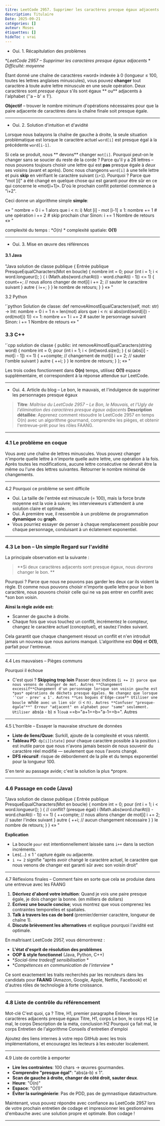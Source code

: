```yaml
---
titre: LeetCode 2957. Supprimer les caractères presque égaux adjacents - Oui.
description: Titulaire
Date: 2025-09-21
catégories: []
auteur: Moses
étiquettes: []
hideToc : vrai
---
```

- Oui. 1. Récapitulation des problèmes

**LeetCode 2957 – Supprimer les caractères presque égaux adjacents* *
*Difficulté: moyenne*

Étant donné une chaîne de caractères «word» indexée à 0 (longueur ≤ 100, toutes les lettres anglaises minuscules), vous pouvez **changer** tout caractère à toute autre lettre minuscule en une seule opération.
Deux caractères sont *presque égaux* s'ils sont égaux ** ou** adjacents à l'alphabet (''a – b' ≤ 1').

**Objectif** – trouver le nombre minimum d'opérations nécessaires pour que la paire adjacente de caractères dans la chaîne finale soit presque égale.

---

- Oui. 2. Solution d'intuition et d'avidité

Lorsque nous balayons la chaîne de gauche à droite, la seule situation problématique est lorsque le caractère actuel `word[i]` est presque égal à la précédente `word[i‐1]`.

Si cela se produit, nous ** devons** changer `mot[i]`.
Pourquoi peut-on le changer sans se soucier du reste de la corde ?
Parce qu'il y a 26 lettres – nous pouvons toujours choisir une lettre qui est **pas** presque égale à *deux* ses voisins (avant et après).
Donc nous changeons `word[i]` à une telle lettre et puis **skip** en vérifiant le caractère suivant (`i+1`).
Pourquoi ? Parce que "mot [i]" a été changé en quelque chose qui est garanti pour être sûr en ce qui concerne le «mot[i+1]».
D'où le prochain conflit potentiel commence à "i+2".

Ceci donne un algorithme simple **simple**:

«» "
nombre = 0
i = 1
alors que i < n:
i) Mot [i] - mot [i-1] ≤ 1:
nombre += 1 # une opération
i += 2 # skip prochain char
Sinon:
i += 1
Nombre de retours
«» "

complexité du temps : **O(n)* *
complexité spatiale: **O(1)**

---

- Oui. 3. Mise en œuvre des références

#### 3.1 Java

"Java
solution de classe publique {
Entrée publique PresqueEqualCharacters(Mot en boucle) {
nombre int = 0;
pour (int i = 1; i < word.longueur(); ) {
i (Math.abs(word.charAt(i) - word.charAt(i - 1)) <= 1) {
count++; // nous allons changer de mot[i]
i += 2; // sauter le caractère suivant
} autre {
i++;
}
}
le nombre de retours;
}
}
«» "

3.2 Python

'`python
Solution de classe:
def removeAlmostEqualCaracters(self, mot: str) -> Int:
nombre = 0
i = 1
n = len(mot)
alors que i < n:
si abs(ord(word[i]) - ord(mot[i) 1)) <= 1:
nombre += 1
i += 2 # sauter le personnage suivant
Sinon:
i += 1
Nombre de retours
«» "

### 3.3 C++

'`cpp
solution de classe {
public:
int removeAlmostEqualCaracters(string word) {
nombre int = 0;
pour (int i = 1; i < (int)word.size(); ) {
si (abs[i] - mot[i - 1]) <= 1) {
++compte; // changement de mot[i]
i += 2; // sauter l'omble suivant
} autre {
++i;
}
}
le nombre de retours;
}
};
«» "

Les trois codes fonctionnent dans **O(n)** temps, utilisez **O(1)** espace supplémentaire, et correspondent à la réponse attendue sur LeetCode.

---

- Oui. 4. Article du blog – Le bon, le mauvais, et l'indulgence de supprimer les personnages presque égaux

> **Titre**: *Maîtrise du LeetCode 2957 – Le Bon, le Mauvais, et l'Ugly de l'élimination des caractères presque égaux adjacents*
> **Description détaillée**: Apprenez comment résoudre le LeetCode 2957 en temps O(n) avec un algorithme gourmand, comprendre les pièges, et obtenir l'entrevue-prêt pour les rôles FAANG.

---

### 4.1 Le problème en coque

Vous avez une chaîne de lettres minuscules.
Vous pouvez changer n'importe quelle lettre à n'importe quelle autre lettre, une opération à la fois.
Après toutes les modifications, aucune lettre consécutive ne devrait être la même ou l'une des lettres suivantes.
Retourner le nombre minimal de changements.

---

4.2 Pourquoi ce problème se sent difficile

- Oui. La taille de l'entrée est minuscule (= 100), mais la force brute moyenne est la voie à suivre; les intervieweurs s'attendent à une solution claire et optimale.
- Oui. À première vue, il ressemble à un problème de programmation **dynamique** ou **graph**.
- Vous pourriez essayer de penser à chaque remplacement possible pour chaque personnage, conduisant à un éclatement exponentiel.

---

### 4.3 Le bon – Un simple Regard sur l'avidité

La principale observation est la suivante :

> **Si deux caractères adjacents sont presque égaux, nous *devrons* changer le bon. **

Pourquoi ?
Parce que nous ne pouvons pas garder les deux car ils violent la règle.
Et comme nous pouvons choisir n'importe quelle lettre pour le bon caractère, nous pouvons choisir celle qui ne va pas entrer en conflit avec *son bon voisin.

**Ainsi la règle avide est:**
- Scanner de gauche à droite.
- Chaque fois que vous touchez un conflit, incrémentez le compteur, changez le caractère actuel (conceptuel), et sautez l'index suivant.

Cela garantit que chaque changement résout un conflit et n'en introduit jamais un nouveau que nous aurions manqué.
L'algorithme est **O(n)** et **O(1)**, parfait pour l'entrevue.

---

4.4 Les mauvaises – Pièges communs

Pourquoi il échoue
- C'est quoi ?
**Skipping trop loin** Passer deux indices (`i += 2) parce que nous venons de changer de mot. Autres
**Changement excessif**Changement d'un personnage lorsque son voisin gauche est *pas* opérations de déchets presque égales. Ne changez que lorsque ''cur - prev' ≤ 1'. Autres
**Les bogues d'Edge-case** Utiliser une boucle `while` avec un lien sûr (`i < n`). Autres
**Confuser "presque-égale"**" Erreur "adjacent" en alphabet pour "same" seulement. Utiliser `abs(a - b) ≤ 1` (ou `a ==b="a+1==b="a-1==b=". Autres

---

4.5 L'horrible – Essayer la mauvaise structure de données

- **Liste de liens/Quue**: Surkill, ajoute de la complexité et vous ralentit.
- **Tableau PD**: `dp[i][state]` pour chaque caractère possible à la position `i` est inutile parce que nous n'avons jamais besoin de nous souvenir du caractère réel modifié — seulement que nous l'avons changé.
- **DFS récursif**: risque de débordement de la pile et du temps exponentiel pour la longueur 100.

S'en tenir au passage avide; c'est la solution la plus *propre.

---

### 4.6 Passage en code (Java)

"Java
solution de classe publique {
Entrée publique PresqueEqualCharacters(Mot en boucle) {
nombre int = 0;
pour (int i = 1; i < word.longueur(); ) {
// conflit? (presque égal)
i (Math.abs(word.charAt(i) - word.charAt(i - 1)) <= 1) {
++compte; // nous allons changer de mot[i]
i += 2; // sauter l'index suivant
} autre {
++i; // aucun changement nécessaire
}
}
le nombre de retours;
}
}
«» "

**Explication**
- La boucle `pour` est intentionnellement laissée sans `i++` dans la section incréments.
- Les(...) ≤ 1 ' capture égale ou adjacente.
- `i += 2` signifie "après avoir changé le caractère actuel, le caractère que nous venons de changer est garanti sûr avec son voisin droit"

---

4.7 Réflexions finales – Comment faire en sorte que cela se produise dans une entrevue avec les FAANG

1. **Décrivez d'abord votre intuition**: Quand je vois une paire presque égale, je dois changer la bonne. (en milliers de dollars)
2. **Écrivez une boucle concise**; vous montrez que vous comprenez les contraintes temporelles et spatiales.
3. **Talk à travers les cas de bord** (premier/dernier caractère, longueur de chaîne 1).
4. **Discute brièvement les alternatives** et explique pourquoi l'avidité est optimale.

En maîtrisant LeetCode 2957, vous démontrerez :
- **L'état d'esprit de résolution des problèmes**
- **OOP & style fonctionnel** (Java, Python, C++)
- **Social-time tradeoff sensibilisation* *
- **Compétences en communication de l'interview* *

Ce sont exactement les traits recherchés par les recruteurs dans les candidats pour **FAANG** (Amazon, Google, Apple, Netflix, Facebook) et d'autres rôles de technologie à forte croissance.

---

### 4.8 Liste de contrôle du référencement

Mot-clé
C'est quoi, ça ?
Titre, H1, premier paragraphe
Enlever les caractères adjacents presque égaux Titre, H1, corps
Le bon, le corps
H2 Le mal, le corps
Description de la méta, conclusion
H2 Pourquoi ça fait mal, le corps
Entretien de l'algorithme
Conseils d'entretien d'emploi

Ajoutez des liens internes à votre repo GitHub avec les trois implémentations, et encouragez les lecteurs à les exécuter localement.

---

4.9 Liste de contrôle à emporter

- **Lire les contraintes**: 100 chars → œuvres gourmandes.
- **Comprendre "presque égal"**: "abs(a-b) ≤ 1".
- **Scan de gauche à droite, changer de côté droit, sauter deux**.
- **Heure**: "O(n)"
- **Espace**: "O(1)"
- **Éviter la suringénierie**: Pas de PDD, pas de gymnastique datastructure.

Maintenant, vous pouvez répondre avec confiance au LeetCode 2957 lors de votre prochain entretien de codage et impressionner les gestionnaires d'embauche avec une solution propre et optimale. Bon codage !

---